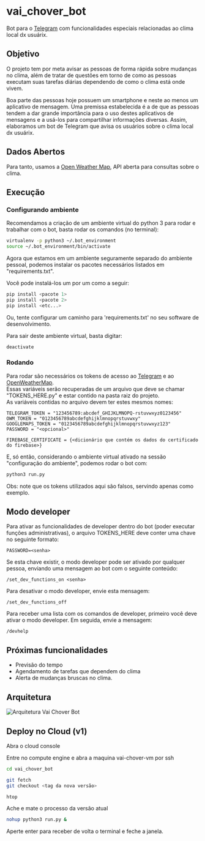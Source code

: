 # vai_chover_bot

Bot para o [Telegram](https://telegram.org/) com funcionalidades especiais relacionadas ao clima local dx usuárix.

## Objetivo

O projeto tem por meta avisar as pessoas de forma rápida sobre mudanças no clima, além de tratar de questões em torno de como as pessoas executam suas tarefas diárias dependendo de como o clima está onde vivem.

Boa parte das pessoas hoje possuem um smartphone e neste ao menos um aplicativo de mensagem. Uma premissa estabelecida é a de que as pessoas tendem a dar grande importância para o uso destes aplicativos de mensagens e a usá-los para compartilhar informações diversas. Assim, elaboramos um bot de Telegram que avisa os usuários sobre o clima local dx usuárix.

## Dados Abertos

Para tanto, usamos a [Open Weather Map](https://openweathermap.org/), API aberta para consultas sobre o clima.

## Execução

### Configurando ambiente

Recomendamos a criação de um ambiente virtual do python 3 para rodar e trabalhar com o bot, basta rodar os comandos (no terminal):

```bash
virtualenv -p python3 ~/.bot_environment
source ~/.bot_environment/bin/activate
```

Agora que estamos em um ambiente seguramente separado do ambiente pessoal, podemos instalar os pacotes necessários listados em "requirements.txt".

Você pode instalá-los um por um como a seguir:

```bash
pip install <pacote 1> 
pip install <pacote 2>
pip install <etc...>
```

Ou, tente configurar um caminho para 'requirements.txt' no seu software de desenvolvimento.

Para sair deste ambiente virtual, basta digitar:

```bash
deactivate
```

### Rodando

Para rodar são necessários os tokens de acesso ao [Telegram](https://core.telegram.org/bots) e ao [OpenWeatherMap](https://openweathermap.org/api).   
Essas variáveis serão recuperadas de um arquivo que deve se chamar "TOKENS_HERE.py" e estar contido na pasta raiz do projeto.  
As variáveis contidas no arquivo devem ter estes mesmos nomes:

```
TELEGRAM_TOKEN = "123456789:abcdef_GHIJKLMNOPQ-rstuvwxyz0123456"
OWM_TOKEN = "0123456789abcdefghijklmnopqrstuvwxy"
GOOGLEMAPS_TOKEN = "0123456789abcdefghijklmnopqrstuvwxyz123"
PASSWORD = "<opcional>"

FIREBASE_CERTIFICATE = {<dicionário que contém os dados do certificado do firebase>}
```

E, só então, considerando o ambiente virtual ativado na sessão "configuração do ambiente", podemos rodar o bot com:

```bash
python3 run.py
```

Obs: note que os tokens utilizados aqui são falsos, servindo apenas como exemplo.

## Modo developer

Para ativar as funcionalidades de developer dentro do bot (poder executar funções administrativas), 
o arquivo TOKENS_HERE deve conter uma chave no seguinte formato:

```TOKENS_HERE
PASSWORD=<senha>
```

Se esta chave existir, o modo developer pode ser ativado por qualquer pessoa,
 enviando uma mensagem ao bot com o seguinte conteúdo:

```On chat
/set_dev_functions_on <senha>
```

Para desativar o modo developer, envie esta mensagem:

```On chat
/set_dev_functions_off
```

Para receber uma lista com os comandos de developer, primeiro você deve ativar o modo developer.
Em seguida, envie a mensagem:

```On chat
/devhelp
```


## Próximas funcionalidades

- Previsão do tempo
- Agendamento de tarefas que dependem do clima
- Alerta de mudanças bruscas no clima.

## Arquitetura
![Arquitetura Vai Chover Bot](https://i.imgur.com/Rt6o1zI.jpg)

## Deploy no Cloud (v1)
Abra o cloud console

Entre no compute engine e abra a maquina vai-chover-vm por ssh

```bash
cd vai_chover_bot
```

```bash
git fetch
git checkout <tag da nova versão>
```

```bash
htop
```

Ache e mate o processo da versão atual

```bash
nohup python3 run.py &
```

Aperte enter para receber de volta o terminal e feche a janela.
